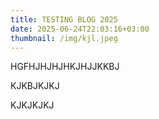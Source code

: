 ```yaml
---
title: TESTING BLOG 2025
date: 2025-06-24T22:03:16+03:00
thumbnail: /img/kjl.jpeg
---
```

HGFHJHJHJHKJHJJKKBJ

KJKBJKJKJ

KJKJKJKJ
